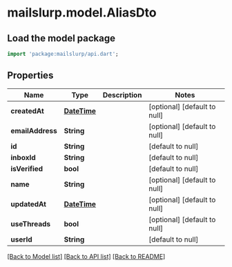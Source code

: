 # mailslurp.model.AliasDto

## Load the model package
```dart
import 'package:mailslurp/api.dart';
```

## Properties
Name | Type | Description | Notes
------------ | ------------- | ------------- | -------------
**createdAt** | [**DateTime**](DateTime.md) |  | [optional] [default to null]
**emailAddress** | **String** |  | [optional] [default to null]
**id** | **String** |  | [default to null]
**inboxId** | **String** |  | [default to null]
**isVerified** | **bool** |  | [default to null]
**name** | **String** |  | [optional] [default to null]
**updatedAt** | [**DateTime**](DateTime.md) |  | [optional] [default to null]
**useThreads** | **bool** |  | [optional] [default to null]
**userId** | **String** |  | [default to null]

[[Back to Model list]](../README.md#documentation-for-models) [[Back to API list]](../README.md#documentation-for-api-endpoints) [[Back to README]](../README.md)


